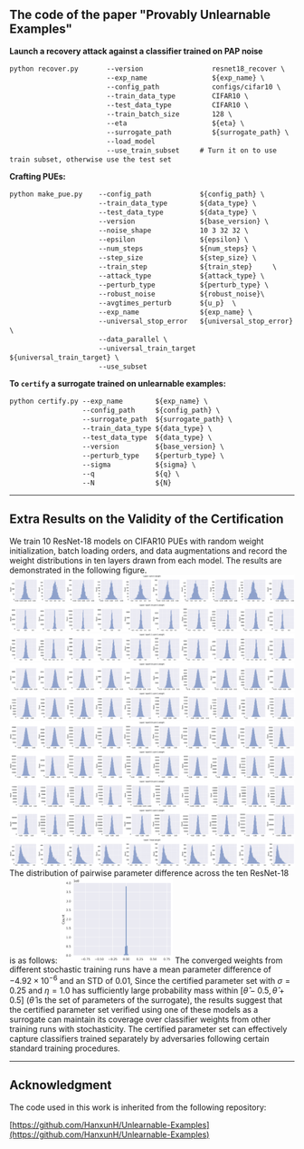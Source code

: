 ## The code of the paper "Provably Unlearnable Examples"

**Launch a recovery attack against a classifier trained on PAP noise**

```
python recover.py       --version                 resnet18_recover \
                        --exp_name                ${exp_name} \
                        --config_path             configs/cifar10 \
                        --train_data_type         CIFAR10 \
                        --test_data_type          CIFAR10 \
                        --train_batch_size        128 \
                        --eta                     ${eta} \
                        --surrogate_path          ${surrogate_path} \
                        --load_model 
                        --use_train_subset     # Turn it on to use train subset, otherwise use the test set
```


**Crafting PUEs:**

```
python make_pue.py    --config_path            ${config_path} \
                      --train_data_type        ${data_type} \
                      --test_data_type         ${data_type} \
                      --version                ${base_version} \
                      --noise_shape            10 3 32 32 \
                      --epsilon                ${epsilon} \
                      --num_steps              ${num_steps} \
                      --step_size              ${step_size} \
                      --train_step             ${train_step}     \
                      --attack_type            ${attack_type} \
                      --perturb_type           ${perturb_type} \
                      --robust_noise           ${robust_noise}\
                      --avgtimes_perturb       ${u_p}  \
                      --exp_name               ${exp_name} \
                      --universal_stop_error   ${universal_stop_error} \
                      --data_parallel \
                      --universal_train_target ${universal_train_target} \
                      --use_subset    
```

**To ```certify``` a surrogate trained on unlearnable examples:**

```
python certify.py --exp_name        ${exp_name} \
                  --config_path     ${config_path} \
                  --surrogate_path  ${surrogate_path} \
                  --train_data_type ${data_type} \
                  --test_data_type  ${data_type} \
                  --version         ${base_version} \
                  --perturb_type    ${perturb_type} \
                  --sigma           ${sigma} \
                  --q               ${q} \
                  --N               ${N}
```

---

## Extra Results on the Validity of the Certification
We train 10 ResNet-18 models on CIFAR10 PUEs with random weight initialization, batch loading orders, and data augmentations and record the weight distributions in ten layers drawn from each model. The results are demonstrated in the following figure.
![Figure1](./resources/layer-conv1.weight-weights-distributions.png)
![Figure2](./resources/layer-layer1.0.conv1.weight-weights-distributions.png)
![Figure3](./resources/layer-layer1.1.conv1.weight-weights-distributions.png)
![Figure4](./resources/layer-layer2.0.conv1.weight-weights-distributions.png)
![Figure5](./resources/layer-layer2.1.conv1.weight-weights-distributions.png)
![Figure6](./resources/layer-layer3.0.conv1.weight-weights-distributions.png)
![Figure7](./resources/layer-layer3.1.conv1.weight-weights-distributions.png)
![Figure7](./resources/layer-layer4.0.conv1.weight-weights-distributions.png)
![Figure7](./resources/layer-layer4.1.conv1.weight-weights-distributions.png)
![Figure7](./resources/layer-linear.weight-weights-distributions.png)
The distribution of pairwise parameter difference across the ten ResNet-18 is as follows:
<img src="./resources/Param-diff-distribution.png" alt="drawing" width="200"/>
The converged weights from different stochastic training runs have a mean parameter difference of $-4.92\times 10^{-6}$ and an STD of $0.01$, 
Since the certified parameter set with $\sigma=0.25$ and $\eta=1.0$ has sufficiently large probability mass within $[\hat{\theta}-0.5, \hat{\theta}+0.5]$ ($\hat{\theta}$ is the set of parameters of the surrogate), the results suggest that the certified parameter set verified using one of these models as a surrogate can maintain its coverage over classifier weights from other training runs with stochasticity. 
The certified parameter set can effectively capture classifiers trained separately by adversaries following certain standard training procedures.

---

## Acknowledgment

The code used in this work is inherited from the following repository:

[https://github.com/HanxunH/Unlearnable-Examples](https://github.com/HanxunH/Unlearnable-Examples)


